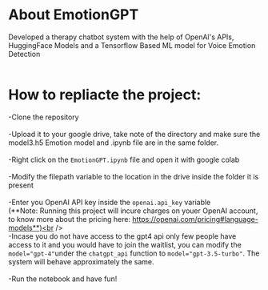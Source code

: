 # About EmotionGPT
Developed a therapy chatbot system with the help of OpenAl's APIs, HuggingFace Models and a Tensorflow Based ML model for Voice Emotion Detection
<br /><br />
# How to repliacte the project:
-Clone the repository <br /><br />
-Upload it to your google drive, take note of the directory and make sure the model3.h5 Emotion model and .ipynb file are in the same folder.<br /><br />
-Right click on the ```EmotionGPT.ipynb``` file and open it with google colab<br /><br />
-Modify the filepath variable to the location in the drive inside the folder it is present<br /><br />
-Enter you OpenAI API key inside the ```openai.api_key``` variable<br /> (**Note: Running this project will incure charges on youer OpenAI account, to know more about the pricing here: https://openai.com/pricing#language-models**)<br /><br />
-Incase you do not have access to the gpt4 api only few people have access to it and you would have to join the waitlist, you can modify the ```model="gpt-4"```under the ```chatgpt_api``` function to ```model="gpt-3.5-turbo"```. The system will behave approximately the same.<br /><br />
-Run the notebook and have fun!<br /><br />

